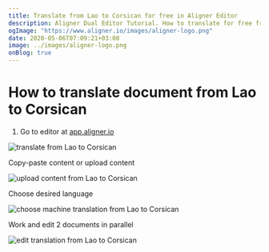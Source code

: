 ```yaml
---
title: Translate from Lao to Corsican for free in Aligner Editor
description: Aligner Dual Editor Tutorial. How to translate for free from Lao to Corsican. Aligner is multilingual document management platform. 
ogImage: "https://www.aligner.io/images/aligner-logo.png"
date: 2020-05-06T07:09:21+03:00
image: ../images/aligner-logo.png
onBlog: true
---
```


# How to translate document from Lao to Corsican

1. Go to editor at [app.aligner.io](https://app.aligner.io "Aligner App web page")

![translate from Lao to Corsican](../aligner-blank-editor.png "translate from Lao to Corsican")

Copy-paste content or upload content

![upload content from Lao to Corsican](../aligner-uploaded-document.png "upload content from Lao to Corsican")

Choose desired language

![choose machine translation from Lao to Corsican](../aligner-language-dropdown.png "choose machine translation from Lao to Corsican")

Work and edit 2 documents in parallel

![edit translation from Lao to Corsican](../aligner-double-sitded-editor.png "edit translation from Lao to Corsican")

